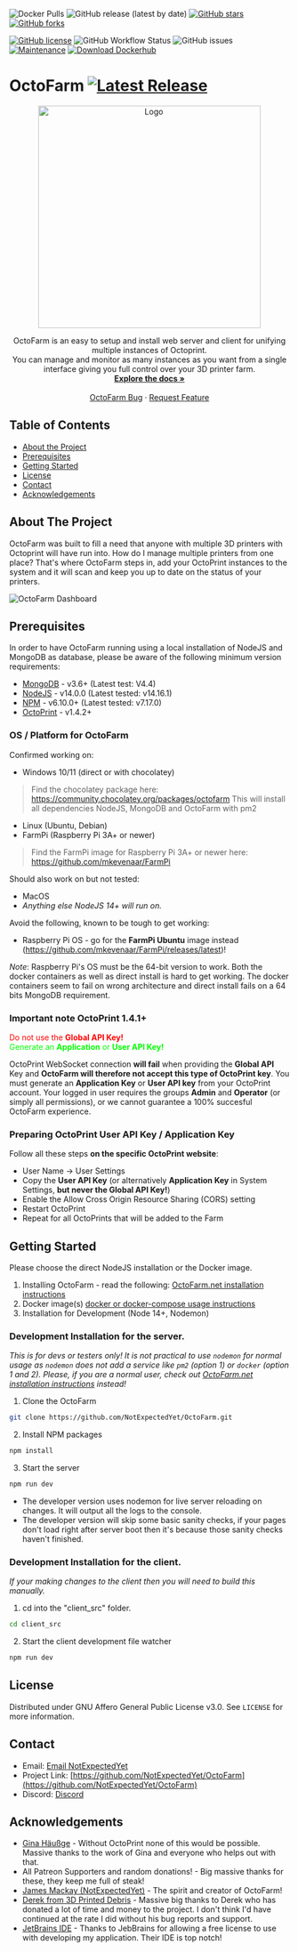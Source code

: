 [comment]: <> ([![Latest Release]&#40;https://img.shields.io/github/release/octofarm/octofarm?style=for-the-badge&#41;]&#40;https://img.shields.io/github/v/tag/octofarm/octofarm?sort=date&#41;)
![Docker Pulls](https://img.shields.io/docker/pulls/octofarm/octofarm?style=for-the-badge)
![GitHub release (latest by date)](https://img.shields.io/github/downloads/octofarm/octofarm/latest/total?style=for-the-badge)
[![GitHub stars](https://img.shields.io/github/stars/octofarm/octofarm?style=for-the-badge)](https://github.com/NotExpectedYet/OctoFarm/stargazers)
[![GitHub forks](https://img.shields.io/github/forks/octofarm/octofarm?style=for-the-badge)](https://github.com/NotExpectedYet/OctoFarm/network)

[![GitHub license](https://img.shields.io/github/license/octofarm/octofarm?style=for-the-badge)](https://github.com/NotExpectedYet/octofarm/blob/master/LICENSE.txt)
![GitHub Workflow Status](https://img.shields.io/github/workflow/status/octofarm/octofarm/ci?style=for-the-badge)
![GitHub issues](https://img.shields.io/github/issues/octofarm/octofarm?color=green&style=for-the-badge)
[![Maintenance](https://img.shields.io/badge/Maintained%3F-yes-green.svg?style=for-the-badge)](https://GitHub.com/octofarm/octofarm/graphs/commit-activity)
[![Download Dockerhub](https://img.shields.io/badge/DOCKERHUB-OCTOFARM-<COLOR>.svg?style=for-the-badge)](https://hub.docker.com/r/octofarm/octofarm)

# OctoFarm [![Latest Release](https://img.shields.io/github/release/octofarm/octofarm)](https://img.shields.io/github/v/tag/octofarm/octofarm?sort=date)
<div align="center">
  <a href="https://github.com/NotExpectedYet/OctoFarm">
    <img src="https://github.com/OctoFarm/OctoFarm/blob/master/views/images/logo.png?raw=true" alt="Logo" width="400px">
  </a>

  <p align="center">
    OctoFarm is an easy to setup and install web server and client for unifying multiple instances of Octoprint. <br/>You can manage and monitor as many instances as you want from a single interface giving you full control over your 3D printer farm.
    <br />
    <a href="https://github.com/NotExpectedYet/OctoFarm/wiki"><strong>Explore the docs »</strong></a>
    <br />
    <br />
    <a href="https://github.com/NotExpectedYet/OctoFarm/issues">OctoFarm Bug</a>
    ·
    <a href="https://github.com/OctoFarm/OctoFarm/discussions">Request Feature</a>
  </p>
</div>

## Table of Contents
- [About the Project](#about-the-project)
- [Prerequisites](#prerequisites)
- [Getting Started](#getting-started)
- [License](#license)
- [Contact](#contact)
- [Acknowledgements](#acknowledgements)

## About The Project
OctoFarm was built to fill a need that anyone with multiple 3D printers with Octoprint will have run into. How do I
manage multiple printers from one place? That's where OctoFarm steps in, add your OctoPrint instances to the system and
it will scan and keep you up to date on the status of your printers.

![OctoFarm Dashboard][DashboardScreenshot]

## Prerequisites

In order to have OctoFarm running using a local installation of NodeJS and MongoDB as database, please be aware of the following minimum version requirements:
- [MongoDB](https://www.mongodb.com/) - v3.6+ (Latest test: V4.4)
- [NodeJS](https://nodejs.org/) - v14.0.0 (Latest tested: v14.16.1)
- [NPM](https://www.npmjs.com/) - v6.10.0+ (Latest tested: v7.17.0)
- [OctoPrint](https://octoprint.org) - v1.4.2+

### OS / Platform for OctoFarm
Confirmed working on:
- Windows 10/11 (direct or with chocolatey)
> Find the chocolatey package here: https://community.chocolatey.org/packages/octofarm 
> This will install all dependencies NodeJS, MongoDB and OctoFarm with pm2  
- Linux (Ubuntu, Debian)
- FarmPi (Raspberry Pi 3A+ or newer)
> Find the FarmPi image for Raspberry Pi 3A+ or newer here: https://github.com/mkevenaar/FarmPi

Should also work on but not tested:
- MacOS
- _Anything else NodeJS 14+ will run on._

Avoid the following, known to be tough to get working: 
- Raspberry Pi OS - go for the **FarmPi Ubuntu** image instead (https://github.com/mkevenaar/FarmPi/releases/latest)!

_Note_: Raspberry Pi's OS must be the 64-bit version to work. Both the docker containers as well as direct install is hard to get working. The docker containers seem to fail on wrong architecture and direct install fails on a 64 bits MongoDB requirement. 

### Important note OctoPrint 1.4.1+

<span style="color:red">Do not use the **Global API Key!**</span><br/>
<span style="color:lime">Generate an **Application** or **User API Key!**</span><br/>

OctoPrint WebSocket connection **will fail** when providing the **Global API** Key and **OctoFarm will therefore not accept this type of OctoPrint key**. You must generate an **Application Key** or **User API key** from your OctoPrint account. Your logged in user requires the groups **Admin** and **Operator** (or simply all permissions), or we cannot guarantee a 100% succesful OctoFarm experience.

### Preparing OctoPrint User API Key / Application Key

Follow all these steps **on the specific OctoPrint website**:
- User Name -> User Settings
- Copy the **User API Key** (or alternatively **Application Key** in System Settings, **but never the Global API Key!**)
- Enable the Allow Cross Origin Resource Sharing (CORS) setting
- Restart OctoPrint
- Repeat for all OctoPrints that will be added to the Farm

## Getting Started
Please choose the direct NodeJS installation or the Docker image.
1) Installing OctoFarm - read the following: [OctoFarm.net installation instructions](https://octofarm.net/installation) 
2) Docker image(s) [docker or docker-compose usage instructions](./docs/USING_DOCKER.md)
3) Installation for Development (Node 14+, Nodemon)

### Development Installation for the server.
_This is for devs or testers only! It is not practical to use `nodemon` for normal usage as `nodemon` does not add a service like `pm2` (option 1) or `docker` (option 1 and 2). Please, if you are a normal user, check out [OctoFarm.net installation instructions](https://octofarm.net/installation) instead!_

1. Clone the OctoFarm

```sh
git clone https://github.com/NotExpectedYet/OctoFarm.git
```

2. Install NPM packages

```sh
npm install
```

3. Start the server

```sh
npm run dev
```
- The developer version uses nodemon for live server reloading on changes. It will output all the logs to the console.
- The developer version will skip some basic sanity checks, if your pages don't load right after server boot then it's
  because those sanity checks haven't finished.

### Development Installation for the client.
_If your making changes to the client then you will need to build this manually._

1. cd into the "client_src" folder.

```sh
cd client_src
```

2. Start the client development file watcher
```sh
npm run dev
```

## License
Distributed under GNU Affero General Public License v3.0. See `LICENSE` for more information.

## Contact
- Email: [Email NotExpectedYet](mailto:info@notexpectedyet.com)
- Project Link: [https://github.com/NotExpectedYet/OctoFarm](https://github.com/NotExpectedYet/OctoFarm)
- Discord: [Discord](https://discord.gg/vjabMUn)

## Acknowledgements

- [Gina Häußge](https://octoprint.org/) - Without OctoPrint none of this would be possible. Massive thanks to the work
  of Gina and everyone who helps out with that.
- All Patreon Supporters and random donations! - Big massive thanks for these, they keep me full of steak!
- [James Mackay (NotExpectedYet)](https://github.com/NotExpectedYet) - The spirit and creator of OctoFarm!
- [Derek from 3D Printed Debris](https://www.3dprinteddebris.com/) - Massive big thanks to Derek who has donated a lot
  of time and money to the project. I don't think I'd have continued at the rate I did without his bug reports and
  support.
- [JetBrains IDE](https://www.jetbrains.com/webstorm/) - Thanks to JebBrains for allowing a free license to use with
  developing my application. Their IDE is top notch!

[DashboardScreenshot]: https://github.com/NotExpectedYet/OctoFarm/blob/master/screenshots/dashboard.png?raw=true
